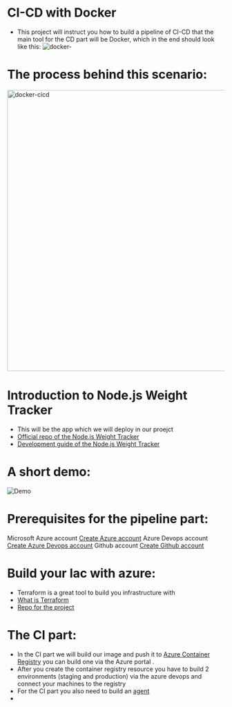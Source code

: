 # CI-CD with Docker
* This project will instruct you how to build a pipeline of CI-CD that the main tool for the CD part will be Docker, which in the end should look like this:
![docker-](https://user-images.githubusercontent.com/105926044/178027771-68ecd719-bbf4-441a-ba11-f2070e7ff1ff.png)

# The process behind this scenario:

<img width="651" alt="docker-cicd" src="https://user-images.githubusercontent.com/105926044/178028064-c0fe4e7a-9220-416e-bfc9-1021ecbbc2f4.png">




# Introduction to Node.js Weight Tracker
* This will be the app which we will deploy in our proejct
* [Official repo of the Node.js Weight Tracker](https://github.com/oktadev/okta-nodejs-postgres-weight-tracker-example)
* [Development guide of the Node.js Weight Tracker](https://developer.okta.com/blog/2020/06/01/node-postgres-weight-tracker)

# A short demo:
![Demo](docs/build-weight-tracker-app-demo.gif)

# Prerequisites for the pipeline part:
Microsoft Azure account [Create Azure account](https://azure.microsoft.com/en-us/free/)
Azure Devops account [Create Azure Devops account](https://azure.microsoft.com/en-us/services/devops/)
Github account [Create Github account](https://github.com/signup)

# Build your Iac with azure: 
* Terraform is a great tool to build you infrastructure with
* [What is Terraform](https://www.terraform.io/intro)
* [Repo for the project](https://github.com/omriganini/terraform-ansible)

# The CI part:
* In the CI part we will build our image and push it to [Azure Container Registry](https://azure.microsoft.com/en-us/services/container-registry/#features) you can build one via the Azure portal .
* After you create the container registry resource you have to build 2 environments (staging and production) via the azure devops and connect your machines to the registry
* For the CI part you also need to build an [agent](https://docs.microsoft.com/en-us/azure/devops/pipelines/agents/v2-windows?view=azure-devops)
* 

